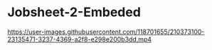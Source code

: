 # Jobsheet-2-Embeded

https://user-images.githubusercontent.com/118701655/210373100-23135471-3237-4369-a2f8-e298e200b3dd.mp4

